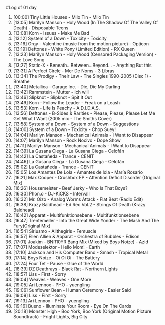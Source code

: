 #Log of 01 day

1. [00:00] Tiny Little Houses - Milo Tin - Milo Tin
1. [13:05] Marilyn Manson - Holy Wood (In The Shadow Of The Valley Of Death) - Disposable Teens
1. [13:08] Korn - Issues - Make Me Bad
1. [13:12] System of a Down - Toxicity - Toxicity
1. [13:16] Orgy - Valentine (music from the motion picture) - Opticon
1. [13:19] Deftones - White Pony (Limited Edition) - RX Queen
1. [13:23] Marilyn Manson - Holy Wood (Censored Packaging Version) - The Love Song
1. [13:27] Static-X - Beneath...Between...Beyond... - Anything But this
1. [13:31] A Perfect Circle - Mer De Noms - 3 Libras
1. [13:34] The Prodigy - Their Law - The Singles 1990-2005 (Disc 1) - Breathe
1. [13:40] Metallica - Garage Inc. - Die, Die My Darling
1. [13:42] Rammstein - Mutter - Ich will
1. [13:46] Slipknot - Slipknot - Spit It Out
1. [13:49] Korn - Follow the Leader - Freak on a Leash
1. [13:53] Korn - Life Is Peachy - A.D.I.D.A.S.
1. [13:56] Deftones - B-Sides & Rarities - Please, Please, Please Let Me Get What I Want (2005 mix - The Smiths Cover)
1. [13:58] System of a Down - System of a Down - Suggestions
1. [14:00] System of a Down - Toxicity - Chop Suey!
1. [14:04] Marilyn Manson - Mechanical Animals - I Want to Disappear
1. [14:07] Marilyn Manson - Rock Nocivo - Dope Show
1. [14:11] Marilyn Manson - Mechanical Animals - I Want to Disappear
1. [14:39] La Gusana Ciega - La Gusana Ciega - Celofán
1. [14:42] La Castañeda - Trance - CENIT
1. [14:46] La Gusana Ciega - La Gusana Ciega - Celofán
1. [15:02] La Castañeda - Trance - CENIT
1. [15:05] Los Amantes De Lola - Amantes de lola - María Rosario
1. [16:21] Max Cooper - Crushbox EP - Attention Deficit Disorder (Original Mix)
1. [16:26] Housemeister - Beef Jerky - Who Is That Boys?
1. [16:30] Phon.o - DJ-KiCKS - Intervall
1. [16:32] Mr. Oizo - Analog Worms Attack - Flat Beat (Radio Edit)
1. [16:38] Krazy Baldhead - Ed Rec Vol.2 - Strings Of Death (Krazy Baldhead)
1. [16:42] Apparat - Multifunktionsebene - Multifunktionsebene
1. [16:47] Trentemøller - Into the Great Wide Yonder - The Mash And The Fury(Original Mix)
1. [16:54] Siriusmo - Allthegirls - Femuscle
1. [16:57] Ellen Allien & Apparat - Orchestra of Bubbles - Edison
1. [17:01] Joakim - BNR10YR Bang Mix (Mixed by Boys Noize) - Azid
1. [17:07] Modeselektor - Hello Mom! - Earth
1. [17:10] Jackson and His Computer Band - Smash - Tropical Metal
1. [17:14] Boys Noize - Oi Oi Oi - The Battery
1. [17:24] Four Tet - Pause - Glue of the World
1. [18:39] DZ Deathrays - Black Rat - Northern Lights
1. [18:57] Liss - First - Sorry
1. [19:04] Weaves - Weaves - One More
1. [19:05] Ari Lennox - PHO - yuengling
1. [19:06] Sunflower Bean - Human Ceremony - Easier Said
1. [19:09] Liss - First - Sorry
1. [19:13] Ari Lennox - PHO - yuengling
1. [19:16] Bueno - Illuminate Your Room - Eye On The Cards
1. [20:18] Monster High - Boo York, Boo York (Original Motion Picture Soundtrack) - Fright Lights, Big City
